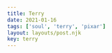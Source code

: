 ```yaml
---
title: Terry
date: 2021-01-16
tags: ['soul', 'terry', 'pixar']
layout: layouts/post.njk
key: terry
---
```

